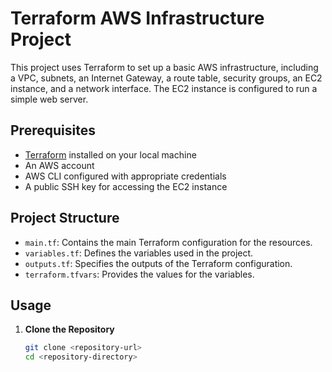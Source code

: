 # Terraform AWS Infrastructure Project

This project uses Terraform to set up a basic AWS infrastructure, including a VPC, subnets, an Internet Gateway, a route table, security groups, an EC2 instance, and a network interface. The EC2 instance is configured to run a simple web server.

## Prerequisites

- [Terraform](https://www.terraform.io/downloads.html) installed on your local machine
- An AWS account
- AWS CLI configured with appropriate credentials
- A public SSH key for accessing the EC2 instance

## Project Structure

- `main.tf`: Contains the main Terraform configuration for the resources.
- `variables.tf`: Defines the variables used in the project.
- `outputs.tf`: Specifies the outputs of the Terraform configuration.
- `terraform.tfvars`: Provides the values for the variables.

## Usage

1. **Clone the Repository**

   ```bash
   git clone <repository-url>
   cd <repository-directory>